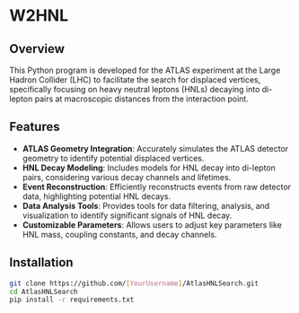 # W2HNL
## Overview
This Python program is developed for the ATLAS experiment at the Large Hadron Collider (LHC) to facilitate the search for displaced vertices, specifically focusing on heavy neutral leptons (HNLs) decaying into di-lepton pairs at macroscopic distances from the interaction point.

## Features

- **ATLAS Geometry Integration**: Accurately simulates the ATLAS detector geometry to identify potential displaced vertices.
- **HNL Decay Modeling**: Includes models for HNL decay into di-lepton pairs, considering various decay channels and lifetimes.
- **Event Reconstruction**: Efficiently reconstructs events from raw detector data, highlighting potential HNL decays.
- **Data Analysis Tools**: Provides tools for data filtering, analysis, and visualization to identify significant signals of HNL decay.
- **Customizable Parameters**: Allows users to adjust key parameters like HNL mass, coupling constants, and decay channels.

## Installation

```bash
git clone https://github.com/[YourUsername]/AtlasHNLSearch.git
cd AtlasHNLSearch
pip install -r requirements.txt
